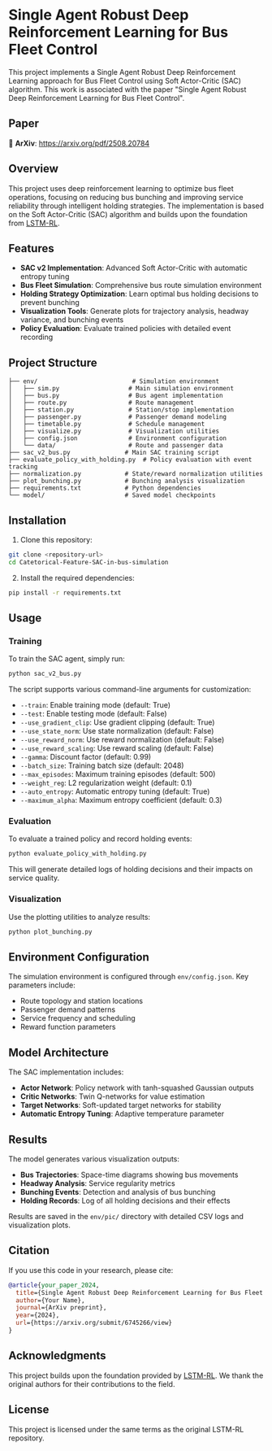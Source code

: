 # Single Agent Robust Deep Reinforcement Learning for Bus Fleet Control

This project implements a Single Agent Robust Deep Reinforcement Learning approach for Bus Fleet Control using Soft Actor-Critic (SAC) algorithm. This work is associated with the paper "Single Agent Robust Deep Reinforcement Learning for Bus Fleet Control".

## Paper

📄 **ArXiv**: https://arxiv.org/pdf/2508.20784

## Overview

This project uses deep reinforcement learning to optimize bus fleet operations, focusing on reducing bus bunching and improving service reliability through intelligent holding strategies. The implementation is based on the Soft Actor-Critic (SAC) algorithm and builds upon the foundation from [LSTM-RL](https://github.com/maywind23/LSTM-RL).

## Features

- **SAC v2 Implementation**: Advanced Soft Actor-Critic with automatic entropy tuning
- **Bus Fleet Simulation**: Comprehensive bus route simulation environment
- **Holding Strategy Optimization**: Learn optimal bus holding decisions to prevent bunching
- **Visualization Tools**: Generate plots for trajectory analysis, headway variance, and bunching events
- **Policy Evaluation**: Evaluate trained policies with detailed event recording

## Project Structure

```
├── env/                          # Simulation environment
│   ├── sim.py                   # Main simulation environment
│   ├── bus.py                   # Bus agent implementation
│   ├── route.py                 # Route management
│   ├── station.py               # Station/stop implementation
│   ├── passenger.py             # Passenger demand modeling
│   ├── timetable.py             # Schedule management
│   ├── visualize.py             # Visualization utilities
│   ├── config.json              # Environment configuration
│   └── data/                    # Route and passenger data
├── sac_v2_bus.py               # Main SAC training script
├── evaluate_policy_with_holding.py  # Policy evaluation with event tracking
├── normalization.py            # State/reward normalization utilities
├── plot_bunching.py            # Bunching analysis visualization
├── requirements.txt            # Python dependencies
└── model/                      # Saved model checkpoints
```

## Installation

1. Clone this repository:
```bash
git clone <repository-url>
cd Catetorical-Feature-SAC-in-bus-simulation
```

2. Install the required dependencies:
```bash
pip install -r requirements.txt
```

## Usage

### Training

To train the SAC agent, simply run:

```bash
python sac_v2_bus.py
```

The script supports various command-line arguments for customization:

- `--train`: Enable training mode (default: True)
- `--test`: Enable testing mode (default: False)
- `--use_gradient_clip`: Use gradient clipping (default: True)
- `--use_state_norm`: Use state normalization (default: False)
- `--use_reward_norm`: Use reward normalization (default: False)
- `--use_reward_scaling`: Use reward scaling (default: False)
- `--gamma`: Discount factor (default: 0.99)
- `--batch_size`: Training batch size (default: 2048)
- `--max_episodes`: Maximum training episodes (default: 500)
- `--weight_reg`: L2 regularization weight (default: 0.1)
- `--auto_entropy`: Automatic entropy tuning (default: True)
- `--maximum_alpha`: Maximum entropy coefficient (default: 0.3)

### Evaluation

To evaluate a trained policy and record holding events:

```bash
python evaluate_policy_with_holding.py
```

This will generate detailed logs of holding decisions and their impacts on service quality.

### Visualization

Use the plotting utilities to analyze results:

```bash
python plot_bunching.py
```

## Environment Configuration

The simulation environment is configured through `env/config.json`. Key parameters include:

- Route topology and station locations
- Passenger demand patterns
- Service frequency and scheduling
- Reward function parameters

## Model Architecture

The SAC implementation includes:

- **Actor Network**: Policy network with tanh-squashed Gaussian outputs
- **Critic Networks**: Twin Q-networks for value estimation
- **Target Networks**: Soft-updated target networks for stability
- **Automatic Entropy Tuning**: Adaptive temperature parameter

## Results

The model generates various visualization outputs:

- **Bus Trajectories**: Space-time diagrams showing bus movements
- **Headway Analysis**: Service regularity metrics
- **Bunching Events**: Detection and analysis of bus bunching
- **Holding Records**: Log of all holding decisions and their effects

Results are saved in the `env/pic/` directory with detailed CSV logs and visualization plots.

## Citation

If you use this code in your research, please cite:

```bibtex
@article{your_paper_2024,
  title={Single Agent Robust Deep Reinforcement Learning for Bus Fleet Control},
  author={Your Name},
  journal={ArXiv preprint},
  year={2024},
  url={https://arxiv.org/submit/6745266/view}
}
```

## Acknowledgments

This project builds upon the foundation provided by [LSTM-RL](https://github.com/maywind23/LSTM-RL). We thank the original authors for their contributions to the field.

## License

This project is licensed under the same terms as the original LSTM-RL repository.